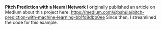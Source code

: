 **Pitch Prediction with a Neural Network**
I originally published an article on Medium about this project here: https://medium.com/@bshula/pitch-prediction-with-machine-learning-bb1fd8dbb0ee  Since then, I streamlined the code for this example.  
